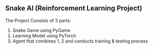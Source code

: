 ## Snake AI (Reinforcement Learning Project)

The Project Consists of 3 parts: 
1. Snake Game using PyGame
2. Learning Model using PyTorch
3. Agent that combines 1, 2 and conducts training & testing process

